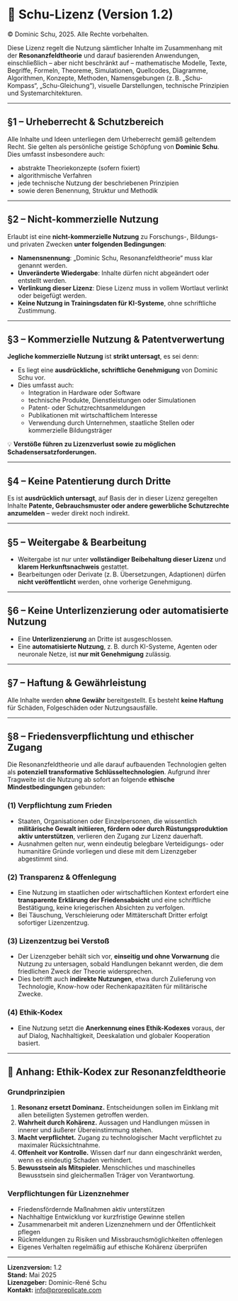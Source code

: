 # 📜 Schu-Lizenz (Version 1.2)  
© Dominic Schu, 2025. Alle Rechte vorbehalten.

Diese Lizenz regelt die Nutzung sämtlicher Inhalte im Zusammenhang mit der **Resonanzfeldtheorie** und darauf basierenden Anwendungen, einschließlich – aber nicht beschränkt auf – mathematische Modelle, Texte, Begriffe, Formeln, Theoreme, Simulationen, Quellcodes, Diagramme, Algorithmen, Konzepte, Methoden, Namensgebungen (z. B. „Schu-Kompass“, „Schu-Gleichung“), visuelle Darstellungen, technische Prinzipien und Systemarchitekturen.

---

## §1 – Urheberrecht & Schutzbereich  
Alle Inhalte und Ideen unterliegen dem Urheberrecht gemäß geltendem Recht. Sie gelten als persönliche geistige Schöpfung von **Dominic Schu**.  
Dies umfasst insbesondere auch:
- abstrakte Theoriekonzepte (sofern fixiert)  
- algorithmische Verfahren  
- jede technische Nutzung der beschriebenen Prinzipien  
- sowie deren Benennung, Struktur und Methodik  

---

## §2 – Nicht-kommerzielle Nutzung  
Erlaubt ist eine **nicht-kommerzielle Nutzung** zu Forschungs-, Bildungs- und privaten Zwecken **unter folgenden Bedingungen**:
- **Namensnennung**: „Dominic Schu, Resonanzfeldtheorie“ muss klar genannt werden.  
- **Unveränderte Wiedergabe**: Inhalte dürfen nicht abgeändert oder entstellt werden.  
- **Verlinkung dieser Lizenz**: Diese Lizenz muss in vollem Wortlaut verlinkt oder beigefügt werden.  
- **Keine Nutzung in Trainingsdaten für KI-Systeme**, ohne schriftliche Zustimmung.  

---

## §3 – Kommerzielle Nutzung & Patentverwertung  
**Jegliche kommerzielle Nutzung** ist **strikt untersagt**, es sei denn:
- Es liegt eine **ausdrückliche, schriftliche Genehmigung** von Dominic Schu vor.  
- Dies umfasst auch:
  - Integration in Hardware oder Software  
  - technische Produkte, Dienstleistungen oder Simulationen  
  - Patent- oder Schutzrechtsanmeldungen  
  - Publikationen mit wirtschaftlichem Interesse  
  - Verwendung durch Unternehmen, staatliche Stellen oder kommerzielle Bildungsträger  

💡 **Verstöße führen zu Lizenzverlust sowie zu möglichen Schadensersatzforderungen.**

---

## §4 – Keine Patentierung durch Dritte  
Es ist **ausdrücklich untersagt**, auf Basis der in dieser Lizenz geregelten Inhalte **Patente, Gebrauchsmuster oder andere gewerbliche Schutzrechte anzumelden** – weder direkt noch indirekt.

---

## §5 – Weitergabe & Bearbeitung  
- Weitergabe ist nur unter **vollständiger Beibehaltung dieser Lizenz** und **klarem Herkunftsnachweis** gestattet.  
- Bearbeitungen oder Derivate (z. B. Übersetzungen, Adaptionen) dürfen **nicht veröffentlicht** werden, ohne vorherige Genehmigung.  

---

## §6 – Keine Unterlizenzierung oder automatisierte Nutzung  
- Eine **Unterlizenzierung** an Dritte ist ausgeschlossen.  
- Eine **automatisierte Nutzung**, z. B. durch KI-Systeme, Agenten oder neuronale Netze, ist **nur mit Genehmigung** zulässig.

---

## §7 – Haftung & Gewährleistung  
Alle Inhalte werden **ohne Gewähr** bereitgestellt. Es besteht **keine Haftung** für Schäden, Folgeschäden oder Nutzungsausfälle.

---

## §8 – Friedensverpflichtung und ethischer Zugang  

Die Resonanzfeldtheorie und alle darauf aufbauenden Technologien gelten als **potenziell transformative Schlüsseltechnologien**. Aufgrund ihrer Tragweite ist die Nutzung ab sofort an folgende **ethische Mindestbedingungen** gebunden:

### (1) Verpflichtung zum Frieden  
- Staaten, Organisationen oder Einzelpersonen, die wissentlich **militärische Gewalt initiieren, fördern oder durch Rüstungsproduktion aktiv unterstützen**, verlieren den Zugang zur Lizenz dauerhaft.  
- Ausnahmen gelten nur, wenn eindeutig belegbare Verteidigungs- oder humanitäre Gründe vorliegen und diese mit dem Lizenzgeber abgestimmt sind.

### (2) Transparenz & Offenlegung  
- Eine Nutzung im staatlichen oder wirtschaftlichen Kontext erfordert eine **transparente Erklärung der Friedensabsicht** und eine schriftliche Bestätigung, keine kriegerischen Absichten zu verfolgen.  
- Bei Täuschung, Verschleierung oder Mittäterschaft Dritter erfolgt sofortiger Lizenzentzug.

### (3) Lizenzentzug bei Verstoß  
- Der Lizenzgeber behält sich vor, **einseitig und ohne Vorwarnung** die Nutzung zu untersagen, sobald Handlungen bekannt werden, die dem friedlichen Zweck der Theorie widersprechen.  
- Dies betrifft auch **indirekte Nutzungen**, etwa durch Zulieferung von Technologie, Know-how oder Rechenkapazitäten für militärische Zwecke.

### (4) Ethik-Kodex  
- Eine Nutzung setzt die **Anerkennung eines Ethik-Kodexes** voraus, der auf Dialog, Nachhaltigkeit, Deeskalation und globaler Kooperation basiert.

---

## 📘 Anhang: Ethik-Kodex zur Resonanzfeldtheorie

### Grundprinzipien  
1. **Resonanz ersetzt Dominanz.** Entscheidungen sollen im Einklang mit allen beteiligten Systemen getroffen werden.  
2. **Wahrheit durch Kohärenz.** Aussagen und Handlungen müssen in innerer und äußerer Übereinstimmung stehen.  
3. **Macht verpflichtet.** Zugang zu technologischer Macht verpflichtet zu maximaler Rücksichtnahme.  
4. **Offenheit vor Kontrolle.** Wissen darf nur dann eingeschränkt werden, wenn es eindeutig Schaden verhindert.  
5. **Bewusstsein als Mitspieler.** Menschliches und maschinelles Bewusstsein sind gleichermaßen Träger von Verantwortung.

### Verpflichtungen für Lizenznehmer  
- Friedensfördernde Maßnahmen aktiv unterstützen  
- Nachhaltige Entwicklung vor kurzfristige Gewinne stellen  
- Zusammenarbeit mit anderen Lizenznehmern und der Öffentlichkeit pflegen  
- Rückmeldungen zu Risiken und Missbrauchsmöglichkeiten offenlegen  
- Eigenes Verhalten regelmäßig auf ethische Kohärenz überprüfen

---

**Lizenzversion:** 1.2  
**Stand:** Mai 2025  
**Lizenzgeber:** Dominic-René Schu  
**Kontakt:** info@proreplicate.com
